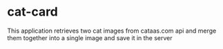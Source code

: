 # cat-card
This application retrieves two cat images from cataas.com api and merge them together into a single image and save it in the server
